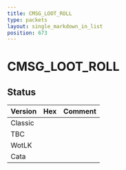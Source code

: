 ```yaml
---
title: CMSG_LOOT_ROLL
type: packets
layout: single_markdown_in_list
position: 673
---
```


# CMSG_LOOT_ROLL

## Status

Version | Hex | Comment
---------- | ---------- | ---------- 
Classic |  |  
TBC |  |  
WotLK |  |  
Cata |  |  
